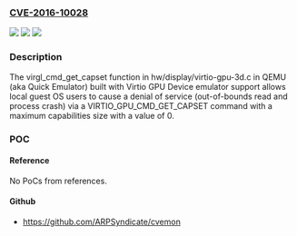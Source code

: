 ### [CVE-2016-10028](https://cve.mitre.org/cgi-bin/cvename.cgi?name=CVE-2016-10028)
![](https://img.shields.io/static/v1?label=Product&message=n%2Fa&color=blue)
![](https://img.shields.io/static/v1?label=Version&message=n%2Fa&color=blue)
![](https://img.shields.io/static/v1?label=Vulnerability&message=n%2Fa&color=brighgreen)

### Description

The virgl_cmd_get_capset function in hw/display/virtio-gpu-3d.c in QEMU (aka Quick Emulator) built with Virtio GPU Device emulator support allows local guest OS users to cause a denial of service (out-of-bounds read and process crash) via a VIRTIO_GPU_CMD_GET_CAPSET command with a maximum capabilities size with a value of 0.

### POC

#### Reference
No PoCs from references.

#### Github
- https://github.com/ARPSyndicate/cvemon

